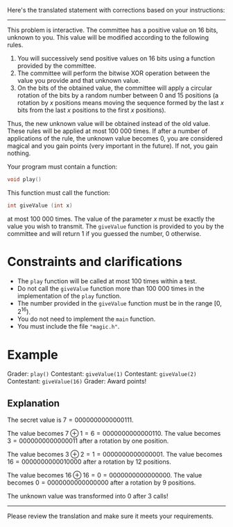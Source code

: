 Here's the translated statement with corrections based on your instructions:

---

This problem is interactive. The committee has a positive value on $16$ bits, unknown to you. This value will be modified according to the following rules.
1. You will successively send positive values on $16$ bits using a function provided by the committee. 
2. The committee will perform the bitwise XOR operation between the value you provide and that unknown value. 
3. On the bits of the obtained value, the committee will apply a circular rotation of the bits by a random number between $0$ and $15$ positions (a rotation by $x$ positions means moving the sequence formed by the last $x$ bits from the last $x$ positions to the first $x$ positions). 

Thus, the new unknown value will be obtained instead of the old value. These rules will be applied at most $100 \ 000$ times. If after a number of applications of the rule, the unknown value becomes $0$, you are considered magical and you gain points (very important in the future). If not, you gain nothing.

Your program must contain a function:
```cpp 
void play()
```
This function must call the function:
```cpp
int giveValue (int x)
```
at most $100 \ 000$ times. The value of the parameter $x$ must be exactly the value you wish to transmit. The `giveValue` function is provided to you by the committee and will return $1$ if you guessed the number, $0$ otherwise.

# Constraints and clarifications
* The `play` function will be called at most $100$ times within a test.
* Do not call the `giveValue` function more than $100 \ 000$ times in the implementation of the `play` function.
* The number provided in the `giveValue` function must be in the range $[0,2^{16})$.
* You do not need to implement the `main` function.
* You must include the file `"magic.h"`.

# Example

Grader: `play()`
Contestant: `giveValue(1)`
Contestant: `giveValue(2)`
Contestant: `giveValue(16)`
Grader: Award points!

## Explanation

The secret value is $7=0000000000000111$.

The value becomes $7 \oplus 1=6=0000000000000110$.
The value becomes $3=0000000000000011$ after a rotation by one position.

The value becomes $3 \oplus 2=1=0000000000000001$.
The value becomes $16=0000000000010000$ after a rotation by $12$ positions.

The value becomes $16 \oplus 16=0=0000000000000000$.
The value becomes $0=0000000000000000$ after a rotation by $9$ positions.

The unknown value was transformed into $0$ after $3$ calls!

---

Please review the translation and make sure it meets your requirements.